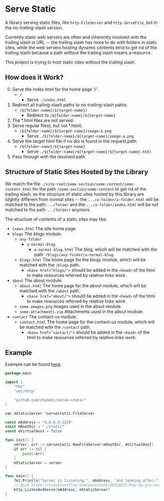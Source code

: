 # Serve Static

<!-- > 2018-07-04T16:59:21+0800 -->

<!-- Titles: *Serve Static*. -->

A library serving static files, like `http.FileServer` and `http.ServeFile`, but in the no-trailing-slash version.

Currently static web servers are often and inherently involved with the trailing slash in URL -- the trailing slash has more to do with folders in static sites, while the web servers hosting dynamic contents tend to get rid of the trailing slash because a path without the trailing slash means a resource.

This project is trying to host static sites without the trailing slash.

## How does it Work?

0. Serve the index.html for the home page '/'.
	- `/`
		- Serve `./index.html`
1. Redirect all trailing-slash paths to no-trailing-slash paths.
	- `/${folder-name}/${target-name}/`
		- Redirect to `/${folder-name}/${target-name}`
2. The \*.html files are not served.
3. Serve regular files(, but not \*.html).
	- `/${folder-name}/${target-name}/image-a.png`
		- Serve `./${folder-name}/${target-name}/image-a.png`
4. Serve the target html file if no dot is found in the request.path.
	- `/${folder-name}/${target-name}`
		- Serve `./${folder-name}/${target-name}/${target-name}.html`
5. Pass through with the resolved path.

## Structure of Static Sites Hosted by the Library

We match the file `./site-root/some-section/some-content/some-content.html` for the path `/some-section/some-content` to get rid of the trailing slash, so the structure of static sites hosted by this library are slightly different from normal sites -- the `.../a-folder/a-folder.html` will be matched to the path `.../folder` and the `.../a-folder/index.html` will be not matched to the path `.../folder/` anymore.

The structure of contents of a static sites may like:

- `index.html` The site home page.
- `blogs` The blogs module.
	- `any-folder`
		- `a-normal-blog`
			- `a-normal-blog.html` The blog, which will be matched with the path: `/blogs/any-folder/a-normal-blog`.
	- `blogs.html` The home page for the blogs module, which will be matched with the `/blogs` path.
		- `<base href="blogs/">` should be added in the `<head>` of the html to make resources referred by relative links work.
- `about` The about module.
	- `about.html` The home page for the about module, which will be matched with the `/about` path.
		- `<base href="about/">` should be added in the `<head>` of the html to make resources referred by relative links work.
	- `some-images.png` Images used in the about module.
	- `some-attachments.zip` Attachments used in the about module.
- `contact` The contact-us module.
	- `contact.html` The home page for the contact-us module, which will be matched with the `/contact` path.
		- `<base href="contact/">` should be added in the `<head>` of the html to make resources referred by relative links work.

## Example

Example can be found [here](example/main.go).

```go
package main

import (
	"fmt"
	"net/http"

	"github.com/zhanbei/serve-static"
)

var mStaticServer *servestatic.FileServer

const mAddress = "0.0.0.0:1234"
const mRootDir = "./static"
const mVirtualHost = false

func init() {
	server, err := servestatic.NewFileServer(mRootDir, mVirtualHost)
	if err != nil {
		panic(err)
	}
	mStaticServer = server
}

func main() {
	fmt.Println("Server is listening:", mAddress, "and looking after:", mRootDir, "; Using virtual host:", mVirtualHost, ".")
	// @see https://stackoverflow.com/questions/26559557/how-do-you-serve-a-static-html-file-using-a-go-web-server
	http.ListenAndServe(mAddress, mStaticServer)
}
```

